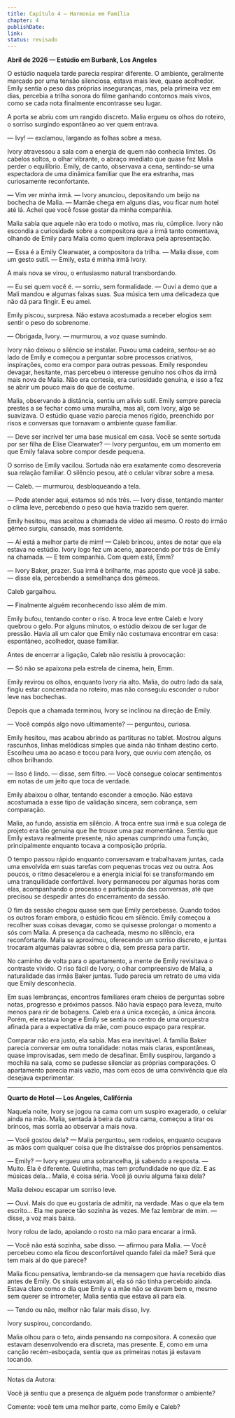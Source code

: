 ```yaml
---
title: Capítulo 4 – Harmonia em Família
chapter: 4
publishDate: 
link: 
status: revisado
---
```


**Abril de 2026 — Estúdio em Burbank, Los Angeles**

O estúdio naquela tarde parecia respirar diferente. O ambiente, geralmente marcado por uma tensão silenciosa, estava mais leve, quase acolhedor. Emily sentia o peso das próprias inseguranças, mas, pela primeira vez em dias, percebia a trilha sonora do filme ganhando contornos mais vivos, como se cada nota finalmente encontrasse seu lugar.

A porta se abriu com um rangido discreto. Malia ergueu os olhos do roteiro, o sorriso surgindo espontâneo ao ver quem entrava.

— Ivy! — exclamou, largando as folhas sobre a mesa.

Ivory atravessou a sala com a energia de quem não conhecia limites. Os cabelos soltos, o olhar vibrante, o abraço imediato que quase fez Malia perder o equilíbrio. Emily, de canto, observava a cena, sentindo-se uma espectadora de uma dinâmica familiar que lhe era estranha, mas curiosamente reconfortante.

— Vim ver minha irmã. — Ivory anunciou, depositando um beijo na bochecha de Malia. — Mamãe chega em alguns dias, vou ficar num hotel até lá. Achei que você fosse gostar da minha companhia.

Malia sabia que aquele não era todo o motivo, mas riu, cúmplice. Ivory não escondia a curiosidade sobre a compositora que a irmã tanto comentava, olhando de Emily para Malia como quem implorava pela apresentação.

— Essa é a Emily Clearwater, a compositora da trilha. — Malia disse, com um gesto sutil. — Emily, esta é minha irmã Ivory.

A mais nova se virou, o entusiasmo natural transbordando.

— Eu sei quem você é. — sorriu, sem formalidade. — Ouvi a demo que a Mali mandou e algumas faixas suas. Sua música tem uma delicadeza que não dá para fingir. E eu amei.

Emily piscou, surpresa. Não estava acostumada a receber elogios sem sentir o peso do sobrenome.

— Obrigada, Ivory. — murmurou, a voz quase sumindo.

Ivory não deixou o silêncio se instalar. Puxou uma cadeira, sentou-se ao lado de Emily e começou a perguntar sobre processos criativos, inspirações, como era compor para outras pessoas. Emily respondeu devagar, hesitante, mas percebeu o interesse genuíno nos olhos da irmã mais nova de Malia. Não era cortesia, era curiosidade genuína, e isso a fez se abrir um pouco mais do que de costume.

Malia, observando à distância, sentiu um alívio sutil. Emily sempre parecia prestes a se fechar como uma muralha, mas ali, com Ivory, algo se suavizava. O estúdio quase vazio parecia menos rígido, preenchido por risos e conversas que tornavam o ambiente quase familiar.

— Deve ser incrível ter uma base musical em casa. Você se sente sortuda por ser filha de Elise Clearwater? — Ivory perguntou, em um momento em que Emily falava sobre compor desde pequena.

O sorriso de Emily vacilou. Sortuda não era exatamente como descreveria sua relação familiar. O silêncio pesou, até o celular vibrar sobre a mesa.

— Caleb. — murmurou, desbloqueando a tela.

— Pode atender aqui, estamos só nós três. — Ivory disse, tentando manter o clima leve, percebendo o peso que havia trazido sem querer.

Emily hesitou, mas aceitou a chamada de vídeo ali mesmo. O rosto do irmão gêmeo surgiu, cansado, mas sorridente.

— Aí está a melhor parte de mim! — Caleb brincou, antes de notar que ela estava no estúdio. Ivory logo fez um aceno, aparecendo por trás de Emily na chamada. — E tem companhia. Com quem está, Emm?

— Ivory Baker, prazer. Sua irmã é brilhante, mas aposto que você já sabe. — disse ela, percebendo a semelhança dos gêmeos.

Caleb gargalhou.

— Finalmente alguém reconhecendo isso além de mim.

Emily bufou, tentando conter o riso. A troca leve entre Caleb e Ivory quebrou o gelo. Por alguns minutos, o estúdio deixou de ser lugar de pressão. Havia ali um calor que Emily não costumava encontrar em casa: espontâneo, acolhedor, quase familiar.

Antes de encerrar a ligação, Caleb não resistiu à provocação:

— Só não se apaixona pela estrela de cinema, hein, Emm.

Emily revirou os olhos, enquanto Ivory ria alto. Malia, do outro lado da sala, fingiu estar concentrada no roteiro, mas não conseguiu esconder o rubor leve nas bochechas.

Depois que a chamada terminou, Ivory se inclinou na direção de Emily.

— Você compôs algo novo ultimamente? — perguntou, curiosa.

Emily hesitou, mas acabou abrindo as partituras no tablet. Mostrou alguns rascunhos, linhas melódicas simples que ainda não tinham destino certo. Escolheu uma ao acaso e tocou para Ivory, que ouviu com atenção, os olhos brilhando.

— Isso é lindo. — disse, sem filtro. — Você consegue colocar sentimentos em notas de um jeito que toca de verdade.

Emily abaixou o olhar, tentando esconder a emoção. Não estava acostumada a esse tipo de validação sincera, sem cobrança, sem comparação.

Malia, ao fundo, assistia em silêncio. A troca entre sua irmã e sua colega de projeto era tão genuína que lhe trouxe uma paz momentânea. Sentiu que Emily estava realmente presente, não apenas cumprindo uma função, principalmente enquanto tocava a composição própria.

O tempo passou rápido enquanto conversavam e trabalhavam juntas, cada uma envolvida em suas tarefas com pequenas trocas vez ou outra. Aos poucos, o ritmo desacelerou e a energia inicial foi se transformando em uma tranquilidade confortável. Ivory permaneceu por algumas horas com elas, acompanhando o processo e participando das conversas, até que precisou se despedir antes do encerramento da sessão.

O fim da sessão chegou quase sem que Emily percebesse. Quando todos os outros foram embora, o estúdio ficou em silêncio. Emily começou a recolher suas coisas devagar, como se quisesse prolongar o momento a sós com Malia. A presença da cacheada, mesmo no silêncio, era reconfortante. Malia se aproximou, oferecendo um sorriso discreto, e juntas trocaram algumas palavras sobre o dia, sem pressa para partir.

No caminho de volta para o apartamento, a mente de Emily revisitava o contraste vivido. O riso fácil de Ivory, o olhar compreensivo de Malia, a naturalidade das irmãs Baker juntas. Tudo parecia um retrato de uma vida que Emily desconhecia.

Em suas lembranças, encontros familiares eram cheios de perguntas sobre notas, progresso e próximos passos. Não havia espaço para leveza, muito menos para rir de bobagens. Caleb era a única exceção, a única âncora. Porém, ele estava longe e Emily se sentia no centro de uma orquestra afinada para a expectativa da mãe, com pouco espaço para respirar.

Comparar não era justo, ela sabia. Mas era inevitável. A família Baker parecia conversar em outra tonalidade: notas mais claras, espontâneas, quase improvisadas, sem medo de desafinar. Emily suspirou, largando a mochila na sala, como se pudesse silenciar as próprias comparações. O apartamento parecia mais vazio, mas com ecos de uma convivência que ela desejava experimentar.

---

**Quarto de Hotel — Los Angeles, Califórnia**

Naquela noite, Ivory se jogou na cama com um suspiro exagerado, o celular ainda na mão. Malia, sentada à beira da outra cama, começou a tirar os brincos, mas sorria ao observar a mais nova.

— Você gostou dela? — Malia perguntou, sem rodeios, enquanto ocupava as mãos com qualquer coisa que lhe distraísse dos próprios pensamentos.

— Emily? — Ivory ergueu uma sobrancelha, já sabendo a resposta. — Muito. Ela é diferente. Quietinha, mas tem profundidade no que diz. E as músicas dela... Malia, é coisa séria. Você já ouviu alguma faixa dela?

Malia deixou escapar um sorriso leve.

— Ouvi. Mais do que eu gostaria de admitir, na verdade. Mas o que ela tem escrito... Ela me parece tão sozinha às vezes. Me faz lembrar de mim. — disse, a voz mais baixa.

Ivory rolou de lado, apoiando o rosto na mão para encarar a irmã.

— Você não está sozinha, sabe disso. — afirmou para Malia. — Você percebeu como ela ficou desconfortável quando falei da mãe? Será que tem mais aí do que parece?

Malia ficou pensativa, lembrando-se da mensagem que havia recebido dias antes de Emily. Os sinais estavam ali, ela só não tinha percebido ainda. Estava claro como o dia que Emily e a mãe não se davam bem e, mesmo sem querer se intrometer, Malia sentia que estava ali para ela.

— Tendo ou não, melhor não falar mais disso, Ivy.

Ivory suspirou, concordando.

Malia olhou para o teto, ainda pensando na compositora. A conexão que estavam desenvolvendo era discreta, mas presente. E, como em uma canção recém-esboçada, sentia que as primeiras notas já estavam tocando.

---

Notas da Autora:

Você já sentiu que a presença de alguém pode transformar o ambiente?

Comente: você tem uma melhor parte, como Emily e Caleb?
